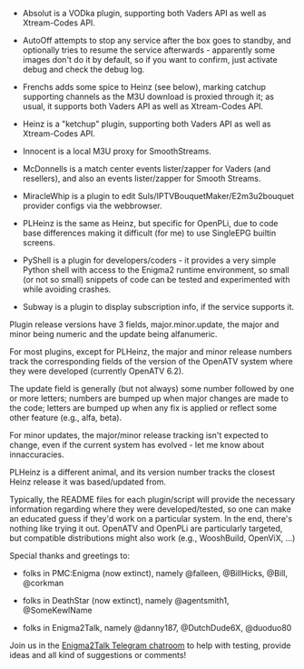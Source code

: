 * Absolut is a VODka plugin, supporting both Vaders API as well as Xtream-Codes API.

* AutoOff attempts to stop any service after the box goes to standby, and optionally
  tries to resume the service afterwards - apparently some images don't do it by
  default, so if you want to confirm, just activate debug and check the debug log.

* Frenchs adds some spice to Heinz (see below), marking catchup supporting channels
  as the M3U download is proxied through it; as usual, it supports both Vaders API
  as well as Xtream-Codes API.

* Heinz is a "ketchup" plugin, supporting both Vaders API as well as Xtream-Codes API.

* Innocent is a local M3U proxy for SmoothStreams.

* McDonnells is a match center events lister/zapper for Vaders (and resellers), and
  also an events lister/zapper for Smooth Streams.

* MiracleWhip is a plugin to edit Suls/IPTVBouquetMaker/E2m3u2bouquet provider configs
  via the webbrowser.

* PLHeinz is the same as Heinz, but specific for OpenPLi, due to code base differences
  making it difficult (for me) to use SingleEPG builtin screens.

* PyShell is a plugin for developers/coders - it provides a very simple Python
  shell with access to the Enigma2 runtime environment, so small (or not so small)
  snippets of code can be tested and experimented with while avoiding crashes.

* Subway is a plugin to display subscription info, if the service supports it.

Plugin release versions have 3 fields, major.minor.update, the major and minor
being numeric and the update being alfanumeric.

For most plugins, except for PLHeinz, the major and minor release numbers track the
corresponding fields of the version of the OpenATV system where they were developed
(currently OpenATV 6.2).

The update field is generally (but not always) some number followed by one or more
letters; numbers are bumped up when major changes are made to the code; letters are
bumped up when any fix is applied or reflect some other feature (e.g., alfa, beta).

For minor updates, the major/minor release tracking isn't expected to change, even
if the current system has evolved - let me know about innaccuracies.

PLHeinz is a different animal, and its version number tracks the closest Heinz release
it was based/updated from.

Typically, the README files for each plugin/script will provide the necessary information
regarding where they were developed/tested, so one can make an educated guess if they'd
work on a particular system. In the end, there's nothing like trying it out. OpenATV and
OpenPLi are particularly targeted, but compatible distributions might also work
(e.g., WooshBuild, OpenViX, ...)


Special thanks and greetings to:

* folks in PMC:Enigma (now extinct), namely @falleen, @BillHicks, @Bill, @corkman

* folks in DeathStar (now extinct), namely @agentsmith1, @SomeKewlName

* folks in Enigma2Talk, namely @danny187, @DutchDude6X, @duoduo80

Join us in the [Enigma2Talk Telegram chatroom](https://t.me/talkenigma2)
to help with testing, provide ideas and all kind of suggestions or comments!
